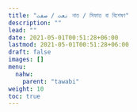 ```yaml
---
title: "صفت‎ / نعت নাত / সিফাত বা বিশেষণ"
description: ""
lead: ""
date: 2021-05-01T00:51:28+06:00
lastmod: 2021-05-01T00:51:28+06:00
draft: false
images: []
menu: 
  nahw:
    parent: "tawabi"
weight: 10
toc: true
---
```



